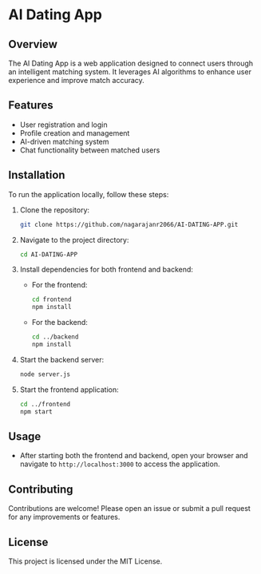 # AI Dating App

## Overview

The AI Dating App is a web application designed to connect users through an intelligent matching system. It leverages AI algorithms to enhance user experience and improve match accuracy.

## Features

- User registration and login
- Profile creation and management
- AI-driven matching system
- Chat functionality between matched users

## Installation

To run the application locally, follow these steps:

1. Clone the repository:

   ```bash
   git clone https://github.com/nagarajanr2066/AI-DATING-APP.git
   ```

2. Navigate to the project directory:

   ```bash
   cd AI-DATING-APP
   ```

3. Install dependencies for both frontend and backend:

   - For the frontend:
     ```bash
     cd frontend
     npm install
     ```
   - For the backend:
     ```bash
     cd ../backend
     npm install
     ```

4. Start the backend server:

   ```bash
   node server.js
   ```

5. Start the frontend application:
   ```bash
   cd ../frontend
   npm start
   ```

## Usage

- After starting both the frontend and backend, open your browser and navigate to `http://localhost:3000` to access the application.

## Contributing

Contributions are welcome! Please open an issue or submit a pull request for any improvements or features.

## License

This project is licensed under the MIT License.
